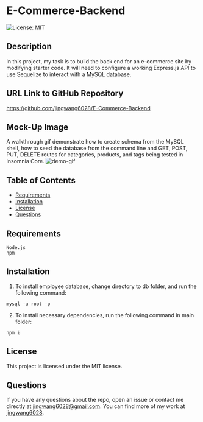 # E-Commerce-Backend

![License: MIT](https://img.shields.io/badge/License-MIT-yellow.svg)

## Description

In this project, my task is to build the back end for an e-commerce site by modifying starter code. It will need to configure a working Express.js API to use Sequelize to interact with a MySQL database.

## URL Link to GitHub Repository

https://github.com/jingwang6028/E-Commerce-Backend

## Mock-Up Image

A walkthrough gif demonstrate how to create schema from the MySQL shell, how to seed the database from the command line and GET, POST, PUT, DELETE routes for categories, products, and tags being tested in Insomnia Core.
![demo-gif](./assets/e-commerce.gif)

## Table of Contents

- [Requirements](#Requirements)
- [Installation](#installation)
- [License](#license)
- [Questions](#questions)

## Requirements

```
Node.js
npm
```

## Installation

1. To install employee database, change directory to db folder, and run the following command:

```
mysql -u root -p
```

2. To install necessary dependencies, run the following command in main folder:

```
npm i
```

## License

This project is licensed under the MIT license.

## Questions

If you have any questions about the repo, open an issue or contact me directly at jingwang6028@gmail.com. You can find more of my work at [jingwang6028](https://github.com/jingwang6028).
